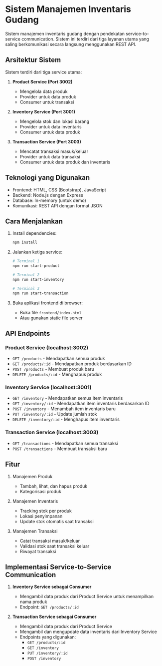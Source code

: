 # Sistem Manajemen Inventaris Gudang

Sistem manajemen inventaris gudang dengan pendekatan service-to-service communication. Sistem ini terdiri dari tiga layanan utama yang saling berkomunikasi secara langsung menggunakan REST API.

## Arsitektur Sistem

Sistem terdiri dari tiga service utama:

1. **Product Service (Port 3002)**
   - Mengelola data produk
   - Provider untuk data produk
   - Consumer untuk transaksi

2. **Inventory Service (Port 3001)**
   - Mengelola stok dan lokasi barang
   - Provider untuk data inventaris
   - Consumer untuk data produk

3. **Transaction Service (Port 3003)**
   - Mencatat transaksi masuk/keluar
   - Provider untuk data transaksi
   - Consumer untuk data produk dan inventaris

## Teknologi yang Digunakan

- Frontend: HTML, CSS (Bootstrap), JavaScript
- Backend: Node.js dengan Express
- Database: In-memory (untuk demo)
- Komunikasi: REST API dengan format JSON

## Cara Menjalankan

1. Install dependencies:
   ```bash
   npm install
   ```

2. Jalankan ketiga service:
   ```bash
   # Terminal 1
   npm run start-product

   # Terminal 2
   npm run start-inventory

   # Terminal 3
   npm run start-transaction
   ```

3. Buka aplikasi frontend di browser:
   - Buka file `frontend/index.html`
   - Atau gunakan static file server

## API Endpoints

### Product Service (localhost:3002)

- `GET /products` - Mendapatkan semua produk
- `GET /products/:id` - Mendapatkan produk berdasarkan ID
- `POST /products` - Membuat produk baru
- `DELETE /products/:id` - Menghapus produk

### Inventory Service (localhost:3001)

- `GET /inventory` - Mendapatkan semua item inventaris
- `GET /inventory/:id` - Mendapatkan item inventaris berdasarkan ID
- `POST /inventory` - Menambah item inventaris baru
- `PUT /inventory/:id` - Update jumlah stok
- `DELETE /inventory/:id` - Menghapus item inventaris

### Transaction Service (localhost:3003)

- `GET /transactions` - Mendapatkan semua transaksi
- `POST /transactions` - Membuat transaksi baru

## Fitur

1. Manajemen Produk
   - Tambah, lihat, dan hapus produk
   - Kategorisasi produk

2. Manajemen Inventaris
   - Tracking stok per produk
   - Lokasi penyimpanan
   - Update stok otomatis saat transaksi

3. Manajemen Transaksi
   - Catat transaksi masuk/keluar
   - Validasi stok saat transaksi keluar
   - Riwayat transaksi

## Implementasi Service-to-Service Communication

1. **Inventory Service sebagai Consumer**
   - Mengambil data produk dari Product Service untuk menampilkan nama produk
   - Endpoint: `GET /products/:id`

2. **Transaction Service sebagai Consumer**
   - Mengambil data produk dari Product Service
   - Mengambil dan mengupdate data inventaris dari Inventory Service
   - Endpoints yang digunakan:
     - `GET /products/:id`
     - `GET /inventory`
     - `PUT /inventory/:id`
     - `POST /inventory` 